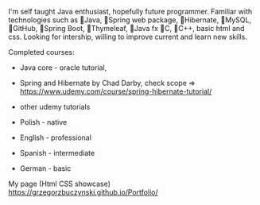 I'm self taught Java enthusiast, hopefully future programmer. Familiar with technologies such as 🔹Java, 🔹Spring web package, 🔹Hibernate, 🔹MySQL, 🔹GitHub, 🔹Spring Boot, 🔹Thymeleaf, 🔹Java fx 🔹C, 🔹C++, basic html and css. Looking for intership, willing to improve current and learn new skills.

Completed courses:
- Java core - oracle tutorial,
- Spring and Hibernate by Chad Darby, check scope ⇒ https://www.udemy.com/course/spring-hibernate-tutorial/
- other udemy tutorials

- Polish - native
- English - professional
- Spanish - intermediate
- German - basic

My page (Html CSS showcase) https://grzegorzbuczynski.github.io/Portfolio/
